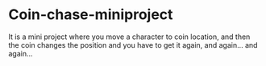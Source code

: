 # Coin-chase-miniproject
It is a mini project where you move a character to coin location, and then the coin changes the position and you have to get it again, and again... and again...
